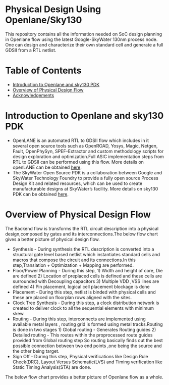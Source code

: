 # Physical Design Using Openlane/Sky130

This repository contains all the information needed on SoC design planning in Openlane flow using the latest Google-SkyWater 130nm process node. One can design and characterize their own standard cell and generate a full GDSII from a RTL netlist.

# Table of Contents
- [Introduction to Openlane and sky130 PDK](#introduction-to-openlane-and-sky130-pdk)
- [Overview of Physical Design Flow](#overview-of-physical-design-flow)
- [Acknowledgements](#acknowledgements)

# Introduction to Openlane and sky130 PDK

  * OpenLANE is an automated RTL to GDSII flow which includes in it several open source tools such as OpenROAD, Yosys, Magic, Netgen, Fault, OpenPhySyn, SPEF-Extractor and custom methodology scripts for design exploration and optimization.Full ASIC implementation steps from RTL to GDSII can be performed using this flow.
More details on openLANE can be obtained [here](https://github.com/efabless/openlane).
  * The SkyWater Open Source PDK is a collaboration between Google and SkyWater Technology Foundry to provide a fully open source Process Design Kit and related resources, which can be used to create manufacturable designs at SkyWater’s facility.
More details on sky130 PDK can be obtained [here](https://github.com/google/skywater-pdk).
 
# Overview of Physical Design Flow

The Backend flow is transforms the RTL circuit description into a physical design,composed by gates and its interconnections.The below flow chart gives a better picture of physical design flow.
  * Synthesis - During synthesis the RTL description is converted into a structural gate level based netlist which instantiates standard cells and macros that compose the circuit and its connections.In this step,Translation + Optimization + Mapping are performed.
  * Floor/Power Planning - During this step, 1) Width and height of core, Die are defined 
                                             2) Location of preplaced cells is defined and these cells are surrounded with Decoupling capacitors
                                             3) Multiple VDD ,VSS lines are defined
                                             4) Pin placement, logical cell placement blockage is done
  * Placement - During this step, netlist is binded with physical cells and these are placed on floorplan rows aligned with the sites.
  * Clock Tree Synthesis - During this step, a clock distribution network is created to deliver clock to all the sequential elements with minimum skew.
  * Routing - During this step, interconnects are implemented using available metal layers , routing grid is formed using metal tracks.Routing is done in two stages                                              1) Global routing - Generates Routing guides 
                                             2) Detailed routing - This routes within the proprocessed route guides provided from Global routing step
    So routing basically finds out the best possible connection between two end points ,one being the source and the other being target. 
  * Sign Off - During this step, Physical verifications like Design Rule Check(DRC), Layout Versus Schematic(LVS) and Timing verification like Static Timing Analysis(STA) are done.
  
  The below flow chart provides a better picture of Openlane flow as a whole.
        
